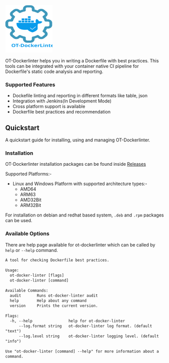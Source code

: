 <p align="left">
  <img src="./static/ot-dockerlinter.svg" height="150" width="150">
</p>

OT-Dockerlinter helps you in writing a Dockerfile with best practices. This tools can be integrated with your container native CI pipeline for Dockerfile's static code analysis and reporting.

### Supported Features

- Dockefile linting and reporting in different formats like table, json
- Integration with Jenkins(In Development Mode)
- Cross platform support is available
- Dockerfile best practices and recommendation

## Quickstart

A quickstart guide for installing, using and managing OT-Dockerlinter.

### Installation

OT-Dockerlinter installation packages can be found inside [Releases](https://github.com/opstree/OT-Dockerlinter/releases)

Supported Platforms:-

- Linux and Windows Platform with supported architecture types:-
  - AMD64
  - ARM63
  - AMD32Bit
  - ARM32Bit

For installation on debian and redhat based system, `.deb` and `.rpm` packages can be used.

### Available Options

There are help page available for ot-dockerlinter which can be called by `help` or `--help` command.

```shell
A tool for checking Dockerfile best practices.

Usage:
  ot-docker-linter [flags]
  ot-docker-linter [command]

Available Commands:
  audit       Runs ot-docker-linter audit
  help        Help about any command
  version     Prints the current version.

Flags:
  -h, --help                help for ot-docker-linter
      --log.format string   ot-docker-linter log format. (default "text")
      --log.level string    ot-docker-linter logging level. (default "info")

Use "ot-docker-linter [command] --help" for more information about a command.
```

